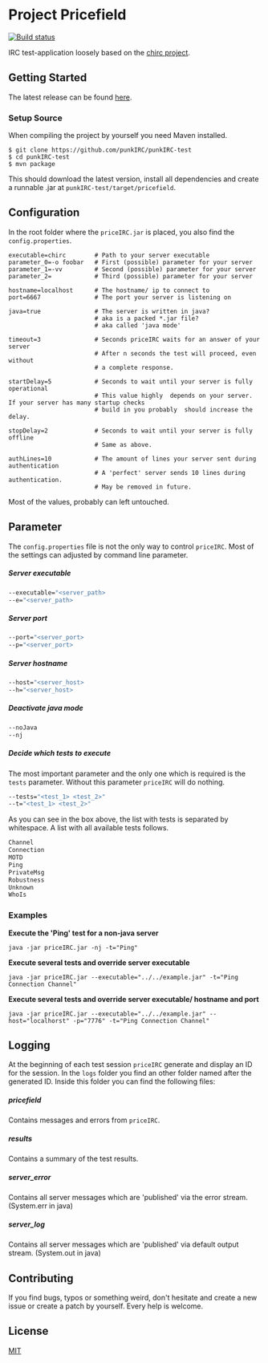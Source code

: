 # Project Pricefield
[![Build status](https://dev.azure.com/rubenmaurer/Project%20Pricefield/_apis/build/status/Pricefield-CI)](https://dev.azure.com/rubenmaurer/Project%20Pricefield/_build/latest?definitionId=3)

IRC test-application loosely based on the [chirc project](https://github.com/uchicago-cs/chirc).

## Getting Started
The latest release can be found [here](https://github.com/punkIRC/punkIRC-test/releases).

### Setup Source
When compiling the project by yourself you need Maven installed.

```
$ git clone https://github.com/punkIRC/punkIRC-test
$ cd punkIRC-test
$ mvn package
```

This should download the latest version, install all dependencies and create a runnable .jar at ``` punkIRC-test/target/pricefield ```.

## Configuration
In the root folder where the ``` priceIRC.jar ``` is placed, you also find the ``` config.properties ```.

```
executable=chirc        # Path to your server executable
parameter_0=-o foobar   # First (possible) parameter for your server
parameter_1=-vv         # Second (possible) parameter for your server
parameter_2=            # Third (possible) parameter for your server

hostname=localhost      # The hostname/ ip to connect to
port=6667               # The port your server is listening on

java=true               # The server is written in java?
                        # aka is a packed *.jar file?
                        # aka called 'java mode'

timeout=3               # Seconds priceIRC waits for an answer of your server
                        # After n seconds the test will proceed, even without
                        # a complete response.

startDelay=5            # Seconds to wait until your server is fully operational
                        # This value highly  depends on your server. If your server has many startup checks
                        # build in you probably  should increase the delay.

stopDelay=2             # Seconds to wait until your server is fully offline
                        # Same as above.

authLines=10            # The amount of lines your server sent during authentication
                        # A 'perfect' server sends 10 lines during authentication.
                        # May be removed in future.
```

Most of the values, probably can left untouched.

## Parameter
The ``` config.properties ``` file is not the only way to control ```priceIRC```. Most of the settings can
adjusted by command line parameter.

##### Server executable
```cmd
--executable="<server_path>
--e="<server_path>
```

##### Server port
```cmd
--port="<server_port>
--p="<server_port>
```

##### Server hostname
```cmd
--host="<server_host>
--h="<server_host>
```

##### Deactivate java mode
```cmd
--noJava
--nj
```

##### Decide which tests to execute
The most important parameter and the only one which is required is the ```tests``` parameter.
Without this parameter ```priceIRC``` will do nothing.

```cmd
--tests="<test_1> <test_2>"
--t="<test_1> <test_2>"
```

As you can see in the box above, the list with tests is separated by whitespace.
A list with all available tests follows.

```cmd
Channel
Connection
MOTD
Ping
PrivateMsg
Robustness
Unknown
WhoIs
```

### Examples

**Execute the 'Ping' test for a non-java server**
```batch
java -jar priceIRC.jar -nj -t="Ping"
```

**Execute several tests and override server executable**
```batch
java -jar priceIRC.jar --executable="../../example.jar" -t="Ping Connection Channel"
```

**Execute several tests and override server executable/ hostname and port**
```batch
java -jar priceIRC.jar --executable="../../example.jar" --host="localhorst" -p="7776" -t="Ping Connection Channel"
```

## Logging

At the beginning of each test session ```priceIRC``` generate and display an ID for the session.
In the ```logs``` folder you find an other folder named after the generated ID. Inside this folder
you can find the following files:

##### pricefield
Contains messages and errors from ``priceIRC``.

##### results
Contains a summary of the test results.

##### server_error
Contains all server messages which are 'published' via the error stream. (System.err in java)

##### server_log
Contains all server messages which are 'published' via default output stream. (System.out in java)

## Contributing
If you find bugs, typos or something weird, don't hesitate and create a new issue or create a patch by yourself.
Every help is welcome.

## License
[MIT](https://github.com/punkIRC/punkIRC-test/blob/master/LICENSE)
